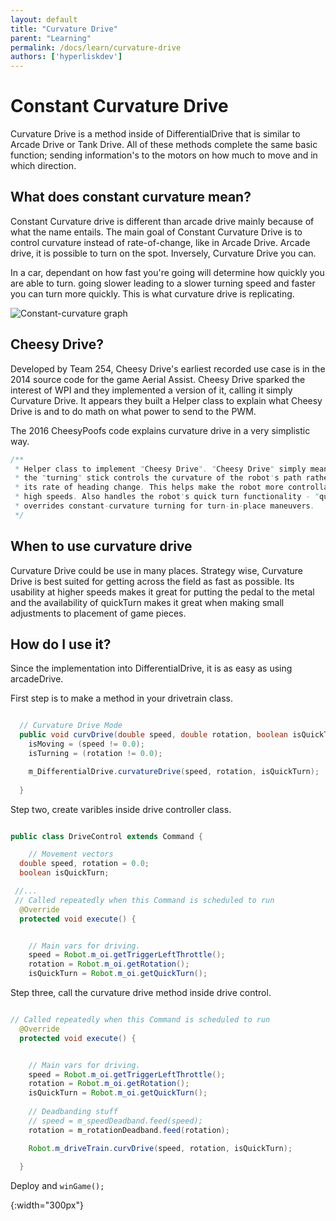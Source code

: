 ```yaml
---
layout: default
title: "Curvature Drive"
parent: "Learning"
permalink: /docs/learn/curvature-drive
authors: ['hyperliskdev']
---
```


# Constant Curvature Drive

Curvature Drive is a method inside of DifferentialDrive that is similar to Arcade Drive or Tank Drive. All of these methods complete the same basic function; sending information's to the motors on how much to move and in which direction. 

## What does constant curvature mean?
Constant Curvature drive is different than arcade drive mainly because of what the name entails. The main goal of Constant Curvature Drive is to control curvature instead of rate-of-change, like in Arcade Drive. Arcade drive, it is possible to turn on the spot. Inversely, Curvature Drive you can. 

In a car, dependant on how fast you're going will determine how quickly you are able to turn. going slower leading to a slower turning speed and faster you can turn more quickly. This is what curvature drive is replicating.

![Constant-curvature graph]


## Cheesy Drive?

Developed by Team 254, Cheesy Drive's earliest recorded use case is in the 2014 source code for the game Aerial Assist. Cheesy Drive sparked the interest of WPI and they implemented a version of it, calling it simply Curvature Drive. It appears they built a Helper class to explain what Cheesy Drive is and to do math on what power to send to the PWM.


The 2016 CheesyPoofs code explains curvature drive in a very simplistic way.

``` java
/**
 * Helper class to implement "Cheesy Drive". "Cheesy Drive" simply means that
 * the "turning" stick controls the curvature of the robot's path rather than
 * its rate of heading change. This helps make the robot more controllable at
 * high speeds. Also handles the robot's quick turn functionality - "quick turn"
 * overrides constant-curvature turning for turn-in-place maneuvers.
 */
```

## When to use curvature drive

Curvature Drive could be use in many places. Strategy wise, Curvature Drive is best suited for getting across the field as fast as possible. Its usability at higher speeds makes it great for putting the pedal to the metal and the availability of quickTurn makes it great when making small adjustments to placement of game pieces.  

## How do I use it?
Since the implementation into DifferentialDrive, it is as easy as using arcadeDrive. 

First step is to make a method in your drivetrain class.
``` java

  // Curvature Drive Mode
  public void curvDrive(double speed, double rotation, boolean isQuickTurn) {
    isMoving = (speed != 0.0);
    isTurning = (rotation != 0.0);

    m_DifferentialDrive.curvatureDrive(speed, rotation, isQuickTurn);
    
  }

```

Step two, create varibles inside drive controller class.

``` java 

public class DriveControl extends Command {

    // Movement vectors
  double speed, rotation = 0.0;
  boolean isQuickTurn;

 //...
 // Called repeatedly when this Command is scheduled to run
  @Override
  protected void execute() {


    // Main vars for driving.
    speed = Robot.m_oi.getTriggerLeftThrottle();
    rotation = Robot.m_oi.getRotation();
    isQuickTurn = Robot.m_oi.getQuickTurn();

```


Step three, call the curvature drive method inside drive control.

``` java

// Called repeatedly when this Command is scheduled to run
  @Override
  protected void execute() {


    // Main vars for driving.
    speed = Robot.m_oi.getTriggerLeftThrottle();
    rotation = Robot.m_oi.getRotation();
    isQuickTurn = Robot.m_oi.getQuickTurn();
    
    // Deadbanding stuff
    // speed = m_speedDeadband.feed(speed);
    rotation = m_rotationDeadband.feed(rotation);

    Robot.m_driveTrain.curvDrive(speed, rotation, isQuickTurn);
    
  }

```

Deploy and ``` winGame(); ```

<!--- Images --->
[Constant-curvature graph]: /webdocs/assets/img/const-control.png
{:width="300px"}